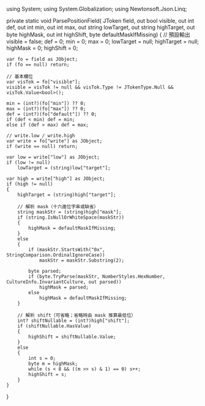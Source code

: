 using System;
using System.Globalization;
using Newtonsoft.Json.Linq;

private static void ParsePositionField(
    JToken field,
    out bool visible, out int def,
    out int min, out int max,
    out string lowTarget, out string highTarget,
    out byte highMask, out int highShift,
    byte defaultMaskIfMissing)
{
    // 預設輸出
    visible    = false;
    def        = 0;
    min        = 0;
    max        = 0;
    lowTarget  = null;
    highTarget = null;
    highMask   = 0;
    highShift  = 0;

    var fo = field as JObject;
    if (fo == null) return;

    // 基本欄位
    var visTok = fo["visible"];
    visible = visTok != null && visTok.Type != JTokenType.Null && visTok.Value<bool>();

    min = (int?)(fo["min"]) ?? 0;
    max = (int?)(fo["max"]) ?? 0;
    def = (int?)(fo["default"]) ?? 0;
    if (def < min) def = min;
    else if (def > max) def = max;

    // write.low / write.high
    var write = fo["write"] as JObject;
    if (write == null) return;

    var low = write["low"] as JObject;
    if (low != null)
        lowTarget = (string)low["target"];

    var high = write["high"] as JObject;
    if (high != null)
    {
        highTarget = (string)high["target"];

        // 解析 mask（十六進位字串或缺省）
        string maskStr = (string)high["mask"];
        if (string.IsNullOrWhiteSpace(maskStr))
        {
            highMask = defaultMaskIfMissing;
        }
        else
        {
            if (maskStr.StartsWith("0x", StringComparison.OrdinalIgnoreCase))
                maskStr = maskStr.Substring(2);

            byte parsed;
            if (byte.TryParse(maskStr, NumberStyles.HexNumber, CultureInfo.InvariantCulture, out parsed))
                highMask = parsed;
            else
                highMask = defaultMaskIfMissing;
        }

        // 解析 shift（可省略；省略時由 mask 推算最低位）
        int? shiftNullable = (int?)high["shift"];
        if (shiftNullable.HasValue)
        {
            highShift = shiftNullable.Value;
        }
        else
        {
            int s = 0;
            byte m = highMask;
            while (s < 8 && ((m >> s) & 1) == 0) s++;
            highShift = s;
        }
    }
}